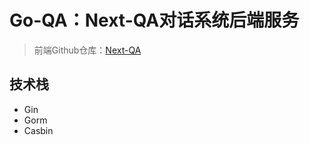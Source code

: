 # Go-QA：Next-QA对话系统后端服务

> 前端Github仓库：[Next-QA](https://github.com/shijiahao314/next-qa)

## 技术栈

- Gin
- Gorm
- Casbin
